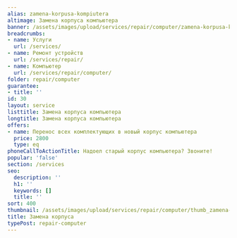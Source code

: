 ```yaml
---
alias: zamena-korpusa-kompiutera
altimage: Замена корпуса компьютера
banner: /assets/images/upload/services/repair/computer/zamena-korpusa-kompiutera.jpg
breadcrumbs:
- name: Услуги
  url: /services/
- name: Ремонт устройств
  url: /services/repair/
- name: Компьютер
  url: /services/repair/computer/
folder: repair/computer
guarantee:
- title: ''
id: 30
layout: service
listtitle: Замена корпуса компьютера
longtitle: Замена корпуса компьютера
offers:
- name: Перенос всех комплектующих в новый корпус компьютера
  price: 2800
  type: eq
phoneCallToActionTitle: Надоел старый корпус компьютера? Звоните!
popular: 'false'
section: /services
seo:
  description: ''
  h1: ''
  keywords: []
  title: ''
sort: 400
thumbnail: /assets/images/upload/services/repair/computer/thumb_zamena-korpusa-kompiutera.jpg
title: Замена корпуса
typePost: repair-computer
---
```

